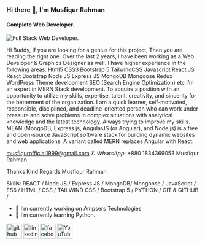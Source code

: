 ### Hi there 👋, I'm Musfiqur Rahman
#### Complete Web Developer.
![Full Stack Web Developer.](https://media.licdn.com/dms/image/D5616AQGt0ZKIHZTJ6A/profile-displaybackgroundimage-shrink_350_1400/0/1671801027838?e=1687996800&v=beta&t=lQoiZZpcEIClB8xT-zFO4uy_uTs37QG7S-IjBZIhA9I)

Hi Buddy,
If you are looking for a genius for this project, Then you are reading the right one.
Over the last 2 years, I have been working as a Web Developer & Graphics Designer as well. I have higher experience in the following areas:
Html5
CSS3
Bootstrap 5
TailwindCSS
Javascript
React JS
React Bootstrap
Node JS
Express JS
MongoDB
Mongoose
Redux
WordPress Theme development
SEO (Search Engine Optimization) etc
I’m an expert in MERN Stack development. To acquire a position with an opportunity to utilize my skills, expertise, talent, creativity, and sincerity for the betterment of the organization. I am a quick learner, self-motivated, responsible, disciplined, and deadline-oriented person who can work under pressure and solve problems in complex situations with analytical knowledge and the latest technology. Always trying to improve my skills.
MEAN (MongoDB, Express.js, AngularJS (or Angular), and Node.js) is a free and open-source JavaScript software stack for building dynamic websites and web applications. A variant called MERN replaces Angular with React.

musfiqurofficial1999@gmail.com
✆ 𝘞𝘩𝘢𝘵𝘴𝘈𝘱𝘱: +880 1834369053
Musfiqur Rahman

Thanks
Kind Regards
Musfiqur Rahman

Skills: REACT / Node JS / Express JS / MongoDB/ Mongoose / JavaScript / ES6 / HTML / CSS / TAILWIND CSS / Bootstrap 5 / PYTHON / GIT & GITHUB / 

- 🔭 I’m currently working on Ampsers Technologies 
- 🌱 I’m currently learning Python.


[<img src='https://cdn.icon-icons.com/icons2/1907/PNG/512/iconfinder-github-4555889_121361.png' alt='github' height='40'>](https://github.com/musfiqurofficial)  [<img src='https://cdn-icons-png.flaticon.com/512/174/174857.png' alt='linkedin' height='40'>](https://www.linkedin.com/in/musfiqurofficial/)  [<img src='https://cdn.icon-icons.com/icons2/2108/PNG/512/facebook_icon_130940.png' alt='facebook' height='40'>](https://www.facebook.com/musfiqurofficialF)  [<img src='https://upload.wikimedia.org/wikipedia/commons/thumb/0/09/YouTube_full-color_icon_%282017%29.svg/2560px-YouTube_full-color_icon_%282017%29.svg.png' alt='YouTube' height='40'>](https://www.youtube.com/channel/UC1gJ3FMsT2D3emyi2_TfBtA)  

